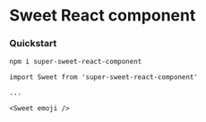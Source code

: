 # Sweet React component

### Quickstart

```
npm i super-sweet-react-component
```

```
import Sweet from 'super-sweet-react-component'

...

<Sweet emoji />
```
